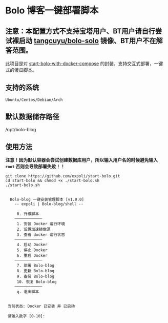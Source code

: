 # Bolo 博客一键部署脚本

## 注意：本配置方式不支持宝塔用户、BT用户请自行尝试裸启动 [tangcuyu/bolo-solo](https://hub.docker.com/repository/docker/tangcuyu/traefik/general) 镜像、BT用户不在解答范围。

 此项目是对 [start-bolo-with-docker-compose](https://github.com/expoli/start-bolo-with-docker-compose) 的封装，支持交互式部署，一键式的傻瓜脚本。


## 支持的系统

`Ubuntu/Centos/Debian/Arch`

## 默认数据储存路径

/opt/bolo-blog

## 使用方法

**注意！因为默认容器会尝试创建数据库用户，所以输入用户名的时候避免输入`root` 否则会导致部署失败！！**

```
git clone https://github.com/expoli/start-bolo.git
cd start-bolo && chmod +x ./start-bolo.sh
./start-bolo.sh
```

```

  Bolo-blog 一键安装管理脚本 [v1.0.0]
	-- expoli | Bolo-blog/shell --
	
	 0. 升级脚本
	————————————
	 1. 安装 Docker 运行环境
	 2. 设置加速镜像源
	 3. 查看 docker 运行状态
	————————————
	 4. 启动 Docker
	 5. 停止 Docker
	 6. 重启 Docker
	————————————
	 7. 部署 Bolo-blog
	 8. 更新 Bolo-blog
	 9. 备份 Bolo-blog
	 10. 恢复 Bolo-blog
	————————————
	 q. 退出脚本
			

 当前状态: Docker 已安装 并 已启动

 请输入数字 [0-10]:

```
